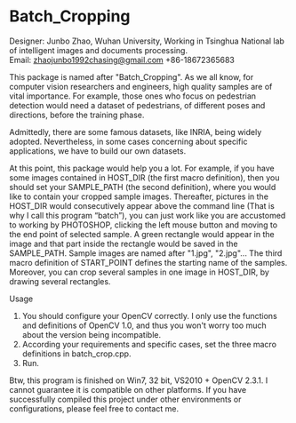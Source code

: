 Batch_Cropping
==============

Designer: Junbo Zhao, Wuhan University, Working in Tsinghua National lab of intelligent images and documents processing.   
Email: zhaojunbo1992chasing@gmail.com	 +86-18672365683

This package is named after "Batch_Cropping". As we all know, for computer vision researchers and engineers, high quality samples are of vital importance. For example, those ones who focus on pedestrian detection would need a dataset of pedestrians, of different poses and directions, before the training phase.

Admittedly, there are some famous datasets, like INRIA, being widely adopted. Nevertheless, in some cases concerning about specific applications, we have to build our own datasets.

At this point, this package would help you a lot. For example, if you have some images contained in HOST_DIR (the first macro definition), then you should set your SAMPLE_PATH (the second definition), where you would like to contain your cropped sample images. Thereafter, pictures in the HOST_DIR would consecutively appear above the command line (That is why I call this program “batch”), you can just work like you are accustomed to working by PHOTOSHOP, clicking the left mouse button and moving to the end point of selected sample. A green rectangle would appear in the image and that part inside the rectangle would be saved in the SAMPLE_PATH. Sample images are named after "1.jpg", "2.jpg"... The third macro definition of START_POINT defines the starting name of the samples. Moreover, you can crop several samples in one image in HOST_DIR, by drawing several rectangles. 

Usage    
1. You should configure your OpenCV correctly. I only use the functions and definitions of OpenCV 1.0, and thus you won't worry too much about the version being incompatible.   
2. According your requirements and specific cases, set the three macro definitions in batch_crop.cpp.   
3. Run.

Btw, this program is finished on Win7, 32 bit, VS2010 + OpenCV 2.3.1. I cannot guarantee it is compatible on other platforms. If you have successfully compiled this project under other environments or configurations, please feel free to contact me.

